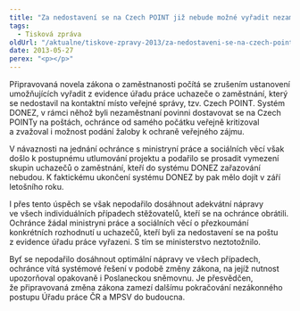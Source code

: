 ```yaml
---
title: "Za nedostavení se na Czech POINT již nebude možné vyřadit nezaměstnaného z evidence úřadu práce"
tags:
  - Tisková zpráva
oldUrl: "/aktualne/tiskove-zpravy-2013/za-nedostaveni-se-na-czech-point-jiz-nebude-mozne-vyradit-nezamestnaneho-z-evidence-uradu-p"
date: 2013-05-27
perex: "<p></p>"
---
```


<!-- imported from the old website -->

<p>Připravovaná novela zákona o zaměstnanosti počítá se zrušením ustanovení umožňujících vyřadit z evidence úřadu práce uchazeče o zaměstnání, který se nedostavil na kontaktní místo veřejné správy, tzv. Czech POINT. Systém DONEZ, v rámci něhož byli nezaměstnaní povinni dostavovat se na Czech POINTy na poštách, ochránce od samého počátku veřejně kritizoval a zvažoval i možnost podání žaloby k ochraně veřejného zájmu. </p><p>V návaznosti na jednání ochránce s ministryní práce a sociálních věcí však došlo k postupnému utlumování projektu a podařilo se prosadit vymezení skupin uchazečů o zaměstnání, kteří do systému DONEZ zařazování nebudou. K faktickému ukončení systému DONEZ by pak mělo dojít v září letošního roku. </p><p>I přes tento úspěch se však nepodařilo dosáhnout adekvátní nápravy ve všech individuálních případech stěžovatelů, kteří se na ochránce obrátili. Ochránce žádal ministryni práce a sociálních věcí o přezkoumání konkrétních rozhodnutí u uchazečů, kteří byli za nedostavení se na poštu z evidence úřadu práce vyřazeni. S tím se ministerstvo neztotožnilo.</p>Byť se nepodařilo dosáhnout optimální nápravy ve všech případech, ochránce vítá systémové řešení v podobě změny zákona, na jejíž nutnost upozorňoval opakovaně i Poslaneckou sněmovnu. Je přesvědčen, že připravovaná změna zákona zamezí dalšímu pokračování nezákonného postupu Úřadu práce ČR a MPSV do budoucna.
